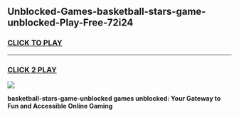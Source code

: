 
## Unblocked-Games-basketball-stars-game-unblocked-Play-Free-72i24
<h3>
<a href="https://premium76.site?title=basketball-stars-game-unblocked&ref=10A">CLICK TO PLAY</a></h3>
<hr>

<h3>
<a href="https://premium76.site?title=basketball-stars-game-unblocked&ref=10A">CLICK 2 PLAY</a>
  
</h3>

<a href="https://premium76.site?title=basketball-stars-game-unblocked&ref=10A"><img src="https://clearcache.store/games.png"></a>


**basketball-stars-game-unblocked games unblocked: Your Gateway to Fun and Accessible Online Gaming**

